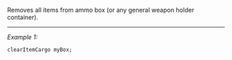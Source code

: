 Removes all items from ammo box (or any general weapon holder container).


---
*Example 1:*
```sqf
clearItemCargo myBox;
```